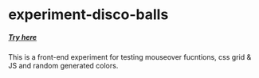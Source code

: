 # experiment-disco-balls

##### [Try here](https://www.bitballoon.com/sites/disco-balls)

 This is a front-end experiment for testing mouseover fucntions, css grid & JS and random generated colors.